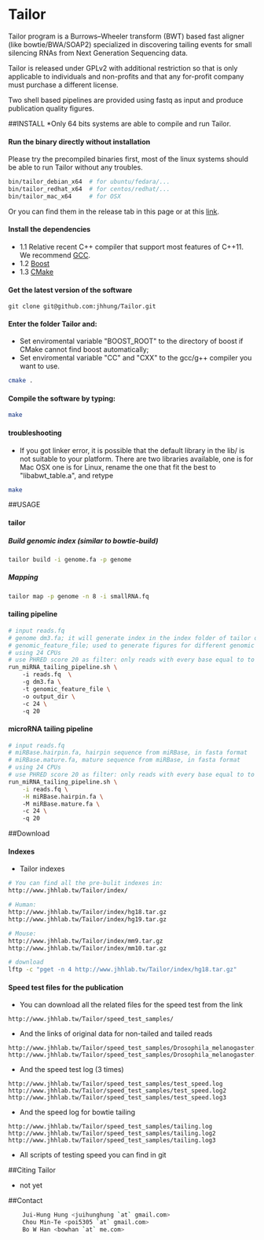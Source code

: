 Tailor
=========
Tailor program is a Burrows–Wheeler transform (BWT) based fast aligner (like bowtie/BWA/SOAP2) specialized in discovering tailing events for small silencing RNAs from Next Generation Sequencing data.  

Tailor is released under GPLv2 with additional restriction so that is only applicable to individuals and non-profits and that any for-profit company must purchase a different license.   

Two shell based pipelines are provided using fastq as input and produce publication quality figures.    

##INSTALL
*Only 64 bits systems are able to compile and run Tailor.    
#### Run the binary directly without installation 
Please try the precompiled binaries first, most of the linux systems should be able to run Tailor without any troubles.
```bash
bin/tailor_debian_x64  # for ubuntu/fedara/...
bin/tailor_redhat_x64  # for centos/redhat/...
bin/tailor_mac_x64     # for OSX
```
Or you can find them in the release tab in this page or at this [link](https://github.com/jhhung/Tailor/releases).

#### Install the dependencies
- 1.1 Relative recent C++ compiler that support most features of C++11. We recommend [GCC](http://gcc.gnu.org/).
- 1.2 [Boost](http://www.boost.org/users/download/)
- 1.3 [CMake](http://www.cmake.org/)

#### Get the latest version of the software
```
git clone git@github.com:jhhung/Tailor.git
```

#### Enter the folder Tailor and:
- Set enviromental variable "BOOST_ROOT" to the directory of boost if CMake cannot find boost automatically;
- Set enviromental variable "CC" and "CXX" to the gcc/g++ compiler you want to use.	
```bash
cmake .
```

#### Compile the software by typing:
``` bash
make
```

#### troubleshooting
- If you got linker error, it is possible that the default library in the lib/ is not suitable to your platform. 
 There are two libraries available, one is for Mac OSX one is for Linux, rename the one that fit the best to "libabwt_table.a",
 and retype 

```bash
make
```
	
##USAGE

#### tailor
##### Build genomic index (similar to bowtie-build)

```bash
tailor build -i genome.fa -p genome
```

##### Mapping 

```bash
tailor map -p genome -n 8 -i smallRNA.fq
```

#### tailing pipeline

```bash
# input reads.fq
# genome dm3.fa; it will generate index in the index folder of tailor directory, if it doesn't exist
# genomic_feature_file; used to generate figures for different genomic features (exon, intron...). See our example in the folder to make such file
# using 24 CPUs
# use PHRED score 20 as filter: only reads with every base equal to to higher than 20 pass the filter and enters the pipeline
run_miRNA_tailing_pipeline.sh \ 
	-i reads.fq  \ 
	-g dm3.fa \ 
	-t genomic_feature_file \ 
	-o output_dir \ 
	-c 24 \ 
	-q 20
```

#### microRNA tailing pipeline

```bash
# input reads.fq
# miRBase.hairpin.fa, hairpin sequence from miRBase, in fasta format
# miRBase.mature.fa, mature sequence from miRBase, in fasta format
# using 24 CPUs
# use PHRED score 20 as filter: only reads with every base equal to to higher than 20 pass the filter and enters the pipeline
run_miRNA_tailing_pipeline.sh \
	-i reads.fq \
	-H miRBase.hairpin.fa \ 
	-M miRBase.mature.fa \ 
	-c 24 \ 
	-q 20
```

##Download

#### Indexes

- Tailor indexes

```bash
# You can find all the pre-bulit indexes in:
http://www.jhhlab.tw/Tailor/index/

# Human:
http://www.jhhlab.tw/Tailor/index/hg18.tar.gz
http://www.jhhlab.tw/Tailor/index/hg19.tar.gz

# Mouse:
http://www.jhhlab.tw/Tailor/index/mm9.tar.gz
http://www.jhhlab.tw/Tailor/index/mm10.tar.gz

# download
lftp -c "pget -n 4 http://www.jhhlab.tw/Tailor/index/hg18.tar.gz"
```

#### Speed test files for the publication

- You can download all the related files for the speed test from the link

```
http://www.jhhlab.tw/Tailor/speed_test_samples/
```

- And the links of original data for non-tailed and tailed reads

```
http://www.jhhlab.tw/Tailor/speed_test_samples/Drosophila_melanogaster.2m.fq
http://www.jhhlab.tw/Tailor/speed_test_samples/Drosophila_melanogaster.all.randomeTailed.fq
```

- And the speed test log (3 times)

```
http://www.jhhlab.tw/Tailor/speed_test_samples/test_speed.log
http://www.jhhlab.tw/Tailor/speed_test_samples/test_speed.log2
http://www.jhhlab.tw/Tailor/speed_test_samples/test_speed.log3
```

- And the speed log for bowtie tailing

```
http://www.jhhlab.tw/Tailor/speed_test_samples/tailing.log
http://www.jhhlab.tw/Tailor/speed_test_samples/tailing.log2
http://www.jhhlab.tw/Tailor/speed_test_samples/tailing.log3
```

- All scripts of testing speed you can find in git

##Citing Tailor
* not yet

##Contact
```bash
	Jui-Hung Hung <juihunghung `at` gmail.com>
	Chou Min-Te <poi5305 `at` gmail.com>
	Bo W Han <bowhan `at` me.com>
```
